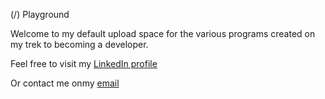 (/) Playground

Welcome to my default upload space for the various programs created on my trek to becoming a developer.

Feel free to visit my [LinkedIn profile](www.linkedin.com/in/wawrzyn-skibinski)

Or contact me onmy [email](waws1991@gmail.com)
